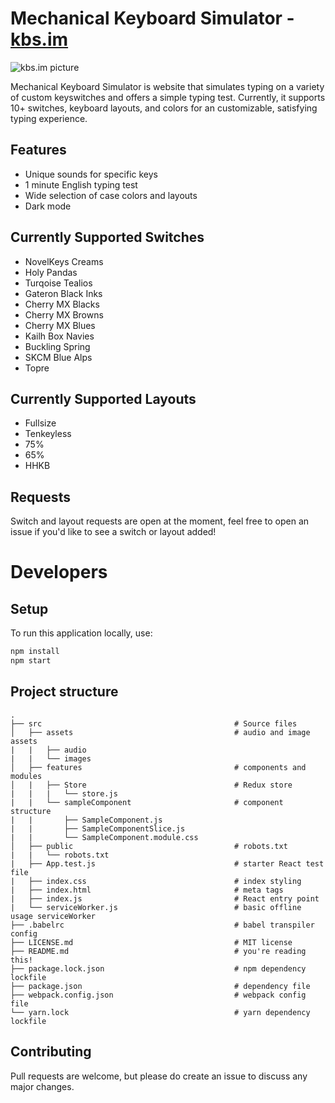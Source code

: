 # Mechanical Keyboard Simulator - [kbs.im](https://kbs.im)
![kbs.im picture](https://github.com/tplai/kbsim/blob/master/src/assets/images/demo.PNG)

Mechanical Keyboard Simulator is website that simulates typing on a variety of custom keyswitches and offers a simple typing test. Currently, it supports 10+ switches, keyboard layouts, and colors for an customizable, satisfying typing experience.

## Features
- Unique sounds for specific keys
- 1 minute English typing test
- Wide selection of case colors and layouts
- Dark mode

## Currently Supported Switches
- NovelKeys Creams
- Holy Pandas
- Turqoise Tealios
- Gateron Black Inks
- Cherry MX Blacks
- Cherry MX Browns
- Cherry MX Blues
- Kailh Box Navies
- Buckling Spring
- SKCM Blue Alps
- Topre

## Currently Supported Layouts
- Fullsize
- Tenkeyless
- 75%
- 65%
- HHKB

## Requests
Switch and layout requests are open at the moment, feel free to open an issue if you'd like to see a switch or layout added!

# Developers

## Setup
To run this application locally, use:

```bash
npm install
npm start
```

## Project structure
    .
    ├── src                                           # Source files
    │   ├── assets                                    # audio and image assets
    |   |   ├── audio  
    |   |   └── images
    │   ├── features                                  # components and modules
    │   |   ├── Store                                 # Redux store
    |   |   |   └── store.js
    |   |   └── sampleComponent                       # component structure
    |   |       ├── SampleComponent.js
    |   |       ├── SampleComponentSlice.js
    |   |       └── SampleComponent.module.css
    │   ├── public                                    # robots.txt
    |   |   └── robots.txt
    |   ├── App.test.js                               # starter React test file
    |   ├── index.css                                 # index styling
    |   ├── index.html                                # meta tags
    |   ├── index.js                                  # React entry point
    |   └── serviceWorker.js                          # basic offline usage serviceWorker
    ├── .babelrc                                      # babel transpiler config
    ├── LICENSE.md                                    # MIT license
    ├── README.md                                     # you're reading this!
    ├── package.lock.json                             # npm dependency lockfile
    ├── package.json                                  # dependency file
    ├── webpack.config.json                           # webpack config file
    └── yarn.lock                                     # yarn dependency lockfile

## Contributing
Pull requests are welcome, but please do create an issue to discuss any major changes.
